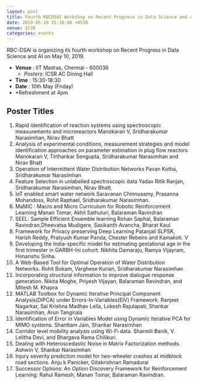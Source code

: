 ```yaml
---
layout: post
title: Fourth RBCDSAI Workshop on Recent Progress in Data Science and AI
date: 2019-05-10 15:30:00 +0530
venue: ICSR
categories: events
---
```


RBC-DSAI is organizing its fourth workshop on Recent Progress in Data Science and AI on May 10, 2019.
<ul>
	<li>
		<b>Venue</b> : IIT Madras, Chennai - 600036
		<ul>
			<li> <i>Posters</i>: ICSR AC Dining Hall </li>
		</ul>
	</li>
	<li><b>Time</b> : 15:30-18:30</li>
	<li><b>Date</b> : 10th May (Friday)</li>
        <li>*Refreshment at 4pm</li>

</ul>


<h2 class="post-title text-center"> Poster Titles </h2>
<ol class="publications">
  <li> 
     <span class="pub-title">
        Rapid identification of reaction systems using spectroscopic measurements and microreactors
     </span>
     <span class="pub-authors">
       Manokaran V, Sridharakumar Narasimhan, Nirav Bhatt
     </span>
  </li>
  <li> 
     <span class="pub-title">
       Analysis of experimental conditions, measurement strategies and model identification approaches on parameter estimation in plug flow reactors
     </span>
     <span class="pub-authors">
      Manokaran V, Tirthankar Sengupta, Sridharakumar Narasimhan and Nirav Bhatt
     </span>
  </li>
  <li> 
     <span class="pub-title">
       Operation of Intermittent Water Distribution Networks
     </span>
     <span class="pub-authors">
      Pavan Kotha, Sridharakumar Narasimhan
     </span>
  </li>
  <li>
     <span class="pub-title">
       Feature Selection in unlabelled spectroscopic data
     </span>
     <span class="pub-authors">
      Yadav Ritik Ranjan, Sridharakumar Narasimhan,  Nirav Bhatt.
     </span>
  </li>
   <li> 
     <span class="pub-title">
       IoT enabled smart water network
     </span>
     <span class="pub-authors">
      Saravanan Chinnusamy, Prasanna Mohandoss, Rohit Raphael, Sridharakumar Narasimhan.
     </span>
  </li>
  <li> 
     <span class="pub-title">
       MaMiC : Macro and Micro Curriculum for Robotic Reinforcement Learning
     </span>
     <span class="pub-authors">
      Manan Tomar, Akhil Sathuluri, Balaraman Ravindran
     </span>
  </li>
  <li> 
     <span class="pub-title">
       SEEL: Sample Efficient Ensemble learning
     </span>
     <span class="pub-authors">
      Rohan Saphal, Balaraman Ravindran,Dheevatsa Mudigere, Sasikanth Avancha, Bharat Kaul 
     </span>
  </li>
  <li> 
     <span class="pub-title">
       Framework for Privacy preserving Deep Learning
     </span>
     <span class="pub-authors">
      Patanjali SLPSK, Harish Reddy, Pratyush Kumar Panda, Chester Rebeiro and Kamakoti. V
     </span>
  </li>
  <li> 
     <span class="pub-title">
       Developing the India-specific model for estimating gestational age in the first trimester in GARBH-Ini cohort.
     </span>
     <span class="pub-authors">
      Nikhita Damaraju, Ramya Vijayram, Himanshu Sinha.
     </span>
  </li>
  <li> 
     <span class="pub-title">
       A Web-Based Tool for Optimal Operation of Water Distribution Networks.
     </span>
     <span class="pub-authors">
      Rohit Bokam, Varghese Kurian, Sridharakumar Narasimhan
     </span>
  </li>
   <li> 
     <span class="pub-title">
       Incorporating structural information to improve dialogue response generation.
     </span>
     <span class="pub-authors">
      Nikita Moghe, Priyesh Vijayan, Balaraman Ravindran, and Mitesh M. Khapra
     </span>
  </li>
  <li> 
     <span class="pub-title">
       MATLAB Toolbox for Dynamic Iterative Principal Component Analysis(DIPCA) under Errors-In-Variables(EIV) Framework.
     </span>
     <span class="pub-authors">
      Ranjeet Nagarkar, Sai Krishna Madhav Lella, Lokesh Rajulapati, Shankar Narasimhan, Arun Tangirala
     </span>
  </li>
  <li> 
     <span class="pub-title">
       Identification of Error in Variables Model using Dynamic Iterative PCA for MIMO systems.
     </span>
     <span class="pub-authors">
      Shanttam Jain, Shankar Narasimhan
     </span>
  </li>
  <li> 
     <span class="pub-title">
       Corridor level mobility analysis using Wi-Fi data.
     </span>
     <span class="pub-authors">
      Sharmili Banik, V. Lelitha Devi, and Bhargava Rama Chilikuri.
     </span>
  </li>
  <li> 
     <span class="pub-title">
       Dealing with Heteroscedastic Noise in  Matrix Factorization methods.
     </span>
     <span class="pub-authors">
      Ashwin V, Shankar Narasimhan
     </span>
  </li>
  <li> 
     <span class="pub-title">
       Injury severity prediction model for two-wheeler crashes at midblock road sections.
     </span>
     <span class="pub-authors">
      Anju k Panicker, Gitakrishnan Ramadurai
     </span>
  </li>
  <li> 
     <span class="pub-title">
       Successor Options: An Option Discovery Framework for Reinforcement Learning:
     </span>
     <span class="pub-authors">
      Rahul Ramesh, Manan Tomar, Balaraman Ravindran.
     </span>
  </li>
 </ol>
<!--
<style>
body {
  font-family: Verdana, sans-serif;
 margin: 0;
}

* {
  box-sizing: border-box;
}

.row > .column {
  padding: 0 8px;
}

.row:after {
  content: "";
  display: table;
  clear: both;
}

.column {
  float: left;
  width: 25%;
}

/* The Modal (background) */
.modal {
  display: none;
  position: fixed;
  z-index: 1;
  padding-top: 100px;
  left: 0;
  top: 0;
  width: 100%;
  height: 100%;
  overflow: auto;
  background-color: black;
}

/* Modal Content */
.modal-content {
  position: relative;
  background-color: #fefefe;
  margin: auto;
  padding: 0;
  width: 90%;
  max-width: 1200px;
}

/* The Close Button */
.close {
  color: white;
  position: absolute;
  top: 10px;
  right: 25px;
  font-size: 35px;
  font-weight: bold;
}

.close:hover,
.close:focus {
  color: #999;
  text-decoration: none;
  cursor: pointer;
}

.mySlides {
  display: none;
}

.cursor {
  cursor: pointer
}

/* Next & previous buttons */
.prev,
.next {
  cursor: pointer;
  position: absolute;
  top: 50%;
  width: auto;
  padding: 16px;
  margin-top: -50px;
  color: white;
  font-weight: bold;
  font-size: 20px;
  transition: 0.6s ease;
  border-radius: 0 3px 3px 0;
  user-select: none;
  -webkit-user-select: none;
}

/* Position the "next button" to the right */
.next {
  right: 0;
  border-radius: 3px 0 0 3px;
}

/* On hover, add a black background color with a little bit see-through */
.prev:hover,
.next:hover {
  background-color: rgba(0, 0, 0, 0.8);
}

/* Number text (1/3 etc) */
.numbertext {
  color: #f2f2f2;
  font-size: 12px;
  padding: 8px 12px;
  position: absolute;
  top: 0;
}

img {
  margin-bottom: -4px;
}

.caption-container {
  text-align: center;
  background-color: black;
  padding: 2px 16px;
  color: white;
}

.demo {
  opacity: 0.6;
}

.active,
.demo:hover {
  opacity: 1;
}

img.hover-shadow {
  transition: 0.3s
}

.hover-shadow:hover {
  box-shadow: 0 4px 8px 0 rgba(0, 0, 0, 0.2), 0 6px 20px 0 rgba(0, 0, 0, 0.19)
}
</style>
<body>

<h2 style="text-align:center">Lightbox</h2>

<div class="row">
  <div class="column">
    <img src="/images/ws1.jpg" style="width:100%" onclick="openModal();currentSlide(1)" class="hover-shadow cursor">
  </div>
  <div class="column">
    <img src="/images/ws2.jpg" style="width:100%" onclick="openModal();currentSlide(2)" class="hover-shadow cursor">
  </div>
  <div class="column">
    <img src="/images/ws3.jpg" style="width:100%" onclick="openModal();currentSlide(3)" class="hover-shadow cursor">
  </div>
  <div class="column">
    <img src="/images/ws4.jpg" style="width:100%" onclick="openModal();currentSlide(4)" class="hover-shadow cursor">
  </div>
 <div class="column">
    <img src="/images/ws5.jpg" style="width:100%" onclick="openModal();currentSlide(4)" class="hover-shadow cursor">
  </div>
 <div class="column">
    <img src="/images/ws6.jpg" style="width:100%" onclick="openModal();currentSlide(4)" class="hover-shadow cursor">
  </div>
 <div class="column">
    <img src="/images/ws7.jpg" style="width:100%" onclick="openModal();currentSlide(4)" class="hover-shadow cursor">
  </div>
 <div class="column">
    <img src="/images/ws8.jpg" style="width:100%" onclick="openModal();currentSlide(4)" class="hover-shadow cursor">
  </div>
 <div class="column">
    <img src="/images/ws9.jpg" style="width:100%" onclick="openModal();currentSlide(4)" class="hover-shadow cursor">
  </div>
 <div class="column">
    <img src="/images/ws10.jpg" style="width:100%" onclick="openModal();currentSlide(4)" class="hover-shadow cursor">
  </div>
 <div class="column">
    <img src="/images/ws11.jpg" style="width:100%" onclick="openModal();currentSlide(4)" class="hover-shadow cursor">
  </div>
 <div class="column">
    <img src="/images/ws12.jpg" style="width:100%" onclick="openModal();currentSlide(4)" class="hover-shadow cursor">
  </div>
 <div class="column">
    <img src="/images/ws13.jpg" style="width:100%" onclick="openModal();currentSlide(4)" class="hover-shadow cursor">
  </div>
 <div class="column">
    <img src="/images/ws14.jpg" style="width:100%" onclick="openModal();currentSlide(4)" class="hover-shadow cursor">
  </div>
 <div class="column">
    <img src="/images/ws15.jpg" style="width:100%" onclick="openModal();currentSlide(4)" class="hover-shadow cursor">
  </div>
 <div class="column">
    <img src="/images/ws16.jpg" style="width:100%" onclick="openModal();currentSlide(4)" class="hover-shadow cursor">
  </div>
 <div class="column">
    <img src="/images/ws14.jpg" style="width:100%" onclick="openModal();currentSlide(4)" class="hover-shadow cursor">
  </div>
 <div class="column">
    <img src="/images/ws18.jpg" style="width:100%" onclick="openModal();currentSlide(4)" class="hover-shadow cursor">
  </div>
 <div class="column">
    <img src="/images/ws19.jpg" style="width:100%" onclick="openModal();currentSlide(4)" class="hover-shadow cursor">
  </div>
 <div class="column">
    <img src="/images/ws20.jpg" style="width:100%" onclick="openModal();currentSlide(4)" class="hover-shadow cursor">
  </div>
 <div class="column">
    <img src="/images/ws21.jpg" style="width:100%" onclick="openModal();currentSlide(4)" class="hover-shadow cursor">
  </div>
 <div class="column">
    <img src="/images/ws22.jpg" style="width:100%" onclick="openModal();currentSlide(4)" class="hover-shadow cursor">
  </div>
 <div class="column">
    <img src="/images/ws23.jpg" style="width:100%" onclick="openModal();currentSlide(4)" class="hover-shadow cursor">
  </div>
 <div class="column">
    <img src="/images/ws24.jpg" style="width:100%" onclick="openModal();currentSlide(4)" class="hover-shadow cursor">
  </div>
 <div class="column">
    <img src="/images/ws25.jpg" style="width:100%" onclick="openModal();currentSlide(4)" class="hover-shadow cursor">
  </div>
 <div class="column">
    <img src="/images/ws26.jpg" style="width:100%" onclick="openModal();currentSlide(4)" class="hover-shadow cursor">
  </div>
 <div class="column">
    <img src="/images/ws27.jpg" style="width:100%" onclick="openModal();currentSlide(4)" class="hover-shadow cursor">
  </div>
 <div class="column">
    <img src="/images/ws28.jpg" style="width:100%" onclick="openModal();currentSlide(4)" class="hover-shadow cursor">
  </div>
 <div class="column">
    <img src="/images/ws29.jpg" style="width:100%" onclick="openModal();currentSlide(4)" class="hover-shadow cursor">
  </div>
 <div class="column">
    <img src="/images/ws30.jpg" style="width:100%" onclick="openModal();currentSlide(4)" class="hover-shadow cursor">
  </div>
 <div class="column">
    <img src="/images/ws31.jpg" style="width:100%" onclick="openModal();currentSlide(4)" class="hover-shadow cursor">
  </div>
 <div class="column">
    <img src="/images/ws32.jpg" style="width:100%" onclick="openModal();currentSlide(4)" class="hover-shadow cursor">
  </div>
 <div class="column">
    <img src="/images/ws33.jpg" style="width:100%" onclick="openModal();currentSlide(4)" class="hover-shadow cursor">
  </div>
 <div class="column">
    <img src="/images/ws34.jpg" style="width:100%" onclick="openModal();currentSlide(4)" class="hover-shadow cursor">
  </div>
 <div class="column">
    <img src="/images/ws35.jpg" style="width:100%" onclick="openModal();currentSlide(4)" class="hover-shadow cursor">
  </div>
 <div class="column">
    <img src="/images/ws36.jpg" style="width:100%" onclick="openModal();currentSlide(4)" class="hover-shadow cursor">
  </div>
 <div class="column">
    <img src="/images/ws37.jpg" style="width:100%" onclick="openModal();currentSlide(4)" class="hover-shadow cursor">
  </div>
 <div class="column">
    <img src="/images/ws38.jpg" style="width:100%" onclick="openModal();currentSlide(4)" class="hover-shadow cursor">
  </div>
 <div class="column">
    <img src="/images/ws39.jpg" style="width:100%" onclick="openModal();currentSlide(4)" class="hover-shadow cursor">
  </div>
 <div class="column">
    <img src="/images/ws40.jpg" style="width:100%" onclick="openModal();currentSlide(4)" class="hover-shadow cursor">
  </div>
 <div class="column">
    <img src="/images/ws41.jpg" style="width:100%" onclick="openModal();currentSlide(4)" class="hover-shadow cursor">
  </div>
 <div class="column">
    <img src="/images/ws42.jpg" style="width:100%" onclick="openModal();currentSlide(4)" class="hover-shadow cursor">
  </div>
 <div class="column">
    <img src="/images/ws43.jpg" style="width:100%" onclick="openModal();currentSlide(4)" class="hover-shadow cursor">
  </div>
 <div class="column">
    <img src="/images/ws44.jpg" style="width:100%" onclick="openModal();currentSlide(4)" class="hover-shadow cursor">
  </div>
 <div class="column">
    <img src="/images/ws45.jpg" style="width:100%" onclick="openModal();currentSlide(4)" class="hover-shadow cursor">
  </div>
 <div class="column">
    <img src="/images/ws46.jpg" style="width:100%" onclick="openModal();currentSlide(4)" class="hover-shadow cursor">
  </div>
 <div class="column">
    <img src="/images/ws47.jpg" style="width:100%" onclick="openModal();currentSlide(4)" class="hover-shadow cursor">
  </div>
 <div class="column">
    <img src="/images/ws48.jpg" style="width:100%" onclick="openModal();currentSlide(4)" class="hover-shadow cursor">
  </div>
 <div class="column">
    <img src="/images/ws49.jpg" style="width:100%" onclick="openModal();currentSlide(4)" class="hover-shadow cursor">
  </div>
 <div class="column">
    <img src="/images/ws50.jpg" style="width:100%" onclick="openModal();currentSlide(4)" class="hover-shadow cursor">
  </div>
 <div class="column">
    <img src="/images/ws51.jpg" style="width:100%" onclick="openModal();currentSlide(4)" class="hover-shadow cursor">
  </div>
 <div class="column">
    <img src="/images/ws52.jpg" style="width:100%" onclick="openModal();currentSlide(4)" class="hover-shadow cursor">
  </div>
</div>

<div id="myModal" class="modal">
  <span class="close cursor" onclick="closeModal()">&times;</span>
  <div class="modal-content">

    <div class="mySlides">
      <div class="numbertext">1 / 52</div>
      <img src="/images/ws1.jpg" style="width:100%">
    </div>

    <div class="mySlides">
      <div class="numbertext">2 / 52</div>
      <img src="/images/ws2.jpg" style="width:100%">
    </div>

    <div class="mySlides">
      <div class="numbertext">3 / 52</div>
      <img src="/images/ws3.jpg" style="width:100%">
    </div>
    
    <div class="mySlides">
      <div class="numbertext">4 / 52</div>
      <img src="/images/ws4.jpg" style="width:100%">
    </div>
  <div class="mySlides">
      <div class="numbertext">5 / 52</div>
      <img src="/images/ws5.jpg" style="width:100%">
    </div>
  <div class="mySlides">
      <div class="numbertext">6 / 52</div>
      <img src="/images/ws6.jpg" style="width:100%">
    </div>
  <div class="mySlides">
      <div class="numbertext">7 / 52</div>
      <img src="/images/ws7.jpg" style="width:100%">
    </div>
  <div class="mySlides">
      <div class="numbertext">8 / 52</div>
      <img src="/images/ws8.jpg" style="width:100%">
    </div>
  <div class="mySlides">
      <div class="numbertext">9 / 52</div>
      <img src="/images/ws9.jpg" style="width:100%">
    </div>
  <div class="mySlides">
      <div class="numbertext">10 / 52</div>
      <img src="/images/ws10.jpg" style="width:100%">
    </div>
  <div class="mySlides">
      <div class="numbertext">11 / 52</div>
      <img src="/images/ws11.jpg" style="width:100%">
    </div>
  <div class="mySlides">
      <div class="numbertext">12 / 52</div>
      <img src="/images/ws12.jpg" style="width:100%">
    </div>
  <div class="mySlides">
      <div class="numbertext">13 / 52</div>
      <img src="/images/ws13.jpg" style="width:100%">
    </div>
  <div class="mySlides">
      <div class="numbertext">14 / 52</div>
      <img src="/images/ws14.jpg" style="width:100%">
    </div>
  <div class="mySlides">
      <div class="numbertext">15 / 52</div>
      <img src="/images/ws15.jpg" style="width:100%">
    </div>
  <div class="mySlides">
      <div class="numbertext">16 / 52</div>
      <img src="/images/ws16.jpg" style="width:100%">
    </div>
  <div class="mySlides">
      <div class="numbertext">17 / 52</div>
      <img src="/images/ws17.jpg" style="width:100%">
    </div>
  <div class="mySlides">
      <div class="numbertext">18 / 52</div>
      <img src="/images/ws18.jpg" style="width:100%">
    </div>
  <div class="mySlides">
      <div class="numbertext">19 / 52</div>
      <img src="/images/ws19.jpg" style="width:100%">
    </div>
  <div class="mySlides">
      <div class="numbertext">20 / 52</div>
      <img src="/images/ws20.jpg" style="width:100%">
    </div>
  <div class="mySlides">
      <div class="numbertext">21 / 52</div>
      <img src="/images/ws21.jpg" style="width:100%">
    </div>
  <div class="mySlides">
      <div class="numbertext">22 / 52</div>
      <img src="/images/ws22.jpg" style="width:100%">
    </div>
  <div class="mySlides">
      <div class="numbertext">23 / 52</div>
      <img src="/images/ws23.jpg" style="width:100%">
    </div>
  <div class="mySlides">
      <div class="numbertext">24 / 52</div>
      <img src="/images/ws24.jpg" style="width:100%">
    </div>
  <div class="mySlides">
      <div class="numbertext">25 / 52</div>
      <img src="/images/ws25.jpg" style="width:100%">
    </div>
  <div class="mySlides">
      <div class="numbertext">26 / 52</div>
      <img src="/images/ws26.jpg" style="width:100%">
    </div>
  <div class="mySlides">
      <div class="numbertext">27 / 52</div>
      <img src="/images/ws27.jpg" style="width:100%">
    </div>
  <div class="mySlides">
      <div class="numbertext">28 / 52</div>
      <img src="/images/ws28.jpg" style="width:100%">
    </div>
  <div class="mySlides">
      <div class="numbertext">29 / 52</div>
      <img src="/images/ws29.jpg" style="width:100%">
    </div>
  <div class="mySlides">
      <div class="numbertext">30 / 52</div>
      <img src="/images/ws30.jpg" style="width:100%">
    </div>
  <div class="mySlides">
      <div class="numbertext">31 / 52</div>
      <img src="/images/ws31.jpg" style="width:100%">
    </div>
  <div class="mySlides">
      <div class="numbertext">32 / 52</div>
      <img src="/images/ws32.jpg" style="width:100%">
    </div>
  <div class="mySlides">
      <div class="numbertext">33 / 52</div>
      <img src="/images/ws33.jpg" style="width:100%">
    </div>
  <div class="mySlides">
      <div class="numbertext">34 / 52</div>
      <img src="/images/ws34.jpg" style="width:100%">
    </div>
  <div class="mySlides">
      <div class="numbertext">35 / 52</div>
      <img src="/images/ws35.jpg" style="width:100%">
    </div>
  <div class="mySlides">
      <div class="numbertext">36 / 52</div>
      <img src="/images/ws36.jpg" style="width:100%">
    </div>
  <div class="mySlides">
      <div class="numbertext">37 / 52</div>
      <img src="/images/ws37.jpg" style="width:100%">
    </div>
  <div class="mySlides">
      <div class="numbertext">38 / 52</div>
      <img src="/images/ws38.jpg" style="width:100%">
    </div>
  <div class="mySlides">
      <div class="numbertext">39 / 52</div>
      <img src="/images/ws39.jpg" style="width:100%">
    </div>
  <div class="mySlides">
      <div class="numbertext">40 / 52</div>
      <img src="/images/ws40.jpg" style="width:100%">
    </div>
  <div class="mySlides">
      <div class="numbertext">41 / 52</div>
      <img src="/images/ws41.jpg" style="width:100%">
    </div>
  <div class="mySlides">
      <div class="numbertext">42 / 52</div>
      <img src="/images/ws42.jpg" style="width:100%">
    </div>
  <div class="mySlides">
      <div class="numbertext">43 / 52</div>
      <img src="/images/ws43.jpg" style="width:100%">
    </div>
  <div class="mySlides">
      <div class="numbertext">44 / 52</div>
      <img src="/images/ws44.jpg" style="width:100%">
    </div>
  <div class="mySlides">
      <div class="numbertext">45 / 52</div>
      <img src="/images/ws45.jpg" style="width:100%">
    </div>
  <div class="mySlides">
      <div class="numbertext">46 / 52</div>
      <img src="/images/ws46.jpg" style="width:100%">
    </div>
  <div class="mySlides">
      <div class="numbertext">47 / 52</div>
      <img src="/images/ws47.jpg" style="width:100%">
    </div>
  <div class="mySlides">
      <div class="numbertext">48 / 52</div>
      <img src="/images/ws48.jpg" style="width:100%">
    </div>
  <div class="mySlides">
      <div class="numbertext">49 / 52</div>
      <img src="/images/ws49.jpg" style="width:100%">
    </div>
  <div class="mySlides">
      <div class="numbertext">50 / 52</div>
      <img src="/images/ws50.jpg" style="width:100%">
    </div>
  <div class="mySlides">
      <div class="numbertext">51 / 52</div>
      <img src="/images/ws51.jpg" style="width:100%">
    </div>
  <div class="mySlides">
      <div class="numbertext">52 / 52</div>
      <img src="/images/ws52.jpg" style="width:100%">
    </div>

     <a class="prev" onclick="plusSlides(-1)">&#10094;</a>
    <a class="next" onclick="plusSlides(1)">&#10095;</a>

    <div class="caption-container">
      <p id="caption"></p>
    </div>


    <div class="column">
      <img class="demo cursor" src="/images/ws1.jpg" style="width:100%" onclick="currentSlide(1)" alt="Workshop Photograph">
    </div>
    <div class="column">
      <img class="demo cursor" src="/images/ws2.jpg" style="width:100%" onclick="currentSlide(2)" alt="Workshop Photograph">
    </div>
    <div class="column">
      <img class="demo cursor" src="/images/ws3.jpg" style="width:100%" onclick="currentSlide(3)" alt="Workshop Photograph">
    </div>
    <div class="column">
      <img class="demo cursor" src="/images/ws4.jpg" style="width:100%" onclick="currentSlide(4)" alt="Workshop Photograph">
    </div>
<div class="column">
      <img class="demo cursor" src="/images/ws5.jpg" style="width:100%" onclick="currentSlide(5)" alt="Workshop Photograph">
    </div>
<div class="column">
      <img class="demo cursor" src="/images/ws6.jpg" style="width:100%" onclick="currentSlide(6)" alt="Workshop Photograph">
    </div>
<div class="column">
      <img class="demo cursor" src="/images/ws7.jpg" style="width:100%" onclick="currentSlide(7)" alt="Workshop Photograph">
    </div>
<div class="column">
      <img class="demo cursor" src="/images/ws8.jpg" style="width:100%" onclick="currentSlide(8)" alt="Workshop Photograph">
    </div>
<div class="column">
      <img class="demo cursor" src="/images/ws9.jpg" style="width:100%" onclick="currentSlide(9)" alt="Workshop Photograph">
    </div>
<div class="column">
      <img class="demo cursor" src="/images/ws10.jpg" style="width:100%" onclick="currentSlide(10)" alt="Workshop Photograph">
    </div>
<div class="column">
      <img class="demo cursor" src="/images/ws11.jpg" style="width:100%" onclick="currentSlide(11)" alt="Workshop Photograph">
    </div>
<div class="column">
      <img class="demo cursor" src="/images/ws12.jpg" style="width:100%" onclick="currentSlide(12)" alt="Workshop Photograph">
    </div>
<div class="column">
      <img class="demo cursor" src="/images/ws13.jpg" style="width:100%" onclick="currentSlide(13)" alt="Workshop Photograph">
    </div>
<div class="column">
      <img class="demo cursor" src="/images/ws14.jpg" style="width:100%" onclick="currentSlide(14)" alt="Workshop Photograph">
    </div>
<div class="column">
      <img class="demo cursor" src="/images/ws15.jpg" style="width:100%" onclick="currentSlide(15)" alt="Workshop Photograph">
    </div>
<div class="column">
      <img class="demo cursor" src="/images/ws16.jpg" style="width:100%" onclick="currentSlide(16)" alt="Workshop Photograph">
    </div>
<div class="column">
      <img class="demo cursor" src="/images/ws17.jpg" style="width:100%" onclick="currentSlide(17)" alt="Workshop Photograph">
    </div>
<div class="column">
      <img class="demo cursor" src="/images/ws18.jpg" style="width:100%" onclick="currentSlide(18)" alt="Workshop Photograph">
    </div>
<div class="column">
      <img class="demo cursor" src="/images/ws19.jpg" style="width:100%" onclick="currentSlide(19)" alt="Workshop Photograph">
    </div>
<div class="column">
      <img class="demo cursor" src="/images/ws20.jpg" style="width:100%" onclick="currentSlide(20)" alt="Workshop Photograph">
    </div>
<div class="column">
      <img class="demo cursor" src="/images/ws21.jpg" style="width:100%" onclick="currentSlide(21)" alt="Workshop Photograph">
    </div>
<div class="column">
      <img class="demo cursor" src="/images/ws22.jpg" style="width:100%" onclick="currentSlide(22)" alt="Workshop Photograph">
    </div>
<div class="column">
      <img class="demo cursor" src="/images/ws23.jpg" style="width:100%" onclick="currentSlide(23)" alt="Workshop Photograph">
    </div>
<div class="column">
      <img class="demo cursor" src="/images/ws24.jpg" style="width:100%" onclick="currentSlide(24)" alt="Workshop Photograph">
    </div>
<div class="column">
      <img class="demo cursor" src="/images/ws25.jpg" style="width:100%" onclick="currentSlide(25)" alt="Workshop Photograph">
    </div>
<div class="column">
      <img class="demo cursor" src="/images/ws26.jpg" style="width:100%" onclick="currentSlide(26)" alt="Workshop Photograph">
    </div>
<div class="column">
      <img class="demo cursor" src="/images/ws27.jpg" style="width:100%" onclick="currentSlide(27)" alt="Workshop Photograph">
    </div>
<div class="column">
      <img class="demo cursor" src="/images/ws28.jpg" style="width:100%" onclick="currentSlide(28)" alt="Workshop Photograph">
    </div>
<div class="column">
      <img class="demo cursor" src="/images/ws29.jpg" style="width:100%" onclick="currentSlide(29)" alt="Workshop Photograph">
    </div>
<div class="column">
      <img class="demo cursor" src="/images/ws30.jpg" style="width:100%" onclick="currentSlide(30)" alt="Workshop Photograph">
    </div>
<div class="column">
      <img class="demo cursor" src="/images/ws31.jpg" style="width:100%" onclick="currentSlide(31)" alt="Workshop Photograph">
    </div>
<div class="column">
      <img class="demo cursor" src="/images/ws32.jpg" style="width:100%" onclick="currentSlide(32)" alt="Workshop Photograph">
    </div>
<div class="column">
      <img class="demo cursor" src="/images/ws33.jpg" style="width:100%" onclick="currentSlide(33)" alt="Workshop Photograph">
    </div>
<div class="column">
      <img class="demo cursor" src="/images/ws34.jpg" style="width:100%" onclick="currentSlide(34)" alt="Workshop Photograph">
    </div>
<div class="column">
      <img class="demo cursor" src="/images/ws35.jpg" style="width:100%" onclick="currentSlide(35)" alt="Workshop Photograph">
    </div>
<div class="column">
      <img class="demo cursor" src="/images/ws36.jpg" style="width:100%" onclick="currentSlide(36)" alt="Workshop Photograph">
    </div>
<div class="column">
      <img class="demo cursor" src="/images/ws37.jpg" style="width:100%" onclick="currentSlide(37)" alt="Workshop Photograph">
    </div>
<div class="column">
      <img class="demo cursor" src="/images/ws38.jpg" style="width:100%" onclick="currentSlide(38)" alt="Workshop Photograph">
    </div>
<div class="column">
      <img class="demo cursor" src="/images/ws39.jpg" style="width:100%" onclick="currentSlide(39)" alt="Workshop Photograph">
    </div>
<div class="column">
      <img class="demo cursor" src="/images/ws40.jpg" style="width:100%" onclick="currentSlide(40)" alt="Workshop Photograph">
    </div>
<div class="column">
      <img class="demo cursor" src="/images/ws41.jpg" style="width:100%" onclick="currentSlide(41)" alt="Workshop Photograph">
    </div>
<div class="column">
      <img class="demo cursor" src="/images/ws42.jpg" style="width:100%" onclick="currentSlide(42)" alt="Workshop Photograph">
    </div>
<div class="column">
      <img class="demo cursor" src="/images/ws43.jpg" style="width:100%" onclick="currentSlide(43)" alt="Workshop Photograph">
    </div>
<div class="column">
      <img class="demo cursor" src="/images/ws44.jpg" style="width:100%" onclick="currentSlide(44)" alt="Workshop Photograph">
    </div>
<div class="column">
      <img class="demo cursor" src="/images/ws45.jpg" style="width:100%" onclick="currentSlide(45)" alt="Workshop Photograph">
    </div>
<div class="column">
      <img class="demo cursor" src="/images/ws46.jpg" style="width:100%" onclick="currentSlide(46)" alt="Workshop Photograph">
    </div>
<div class="column">
      <img class="demo cursor" src="/images/ws47.jpg" style="width:100%" onclick="currentSlide(47)" alt="Workshop Photograph">
    </div>
<div class="column">
      <img class="demo cursor" src="/images/ws48.jpg" style="width:100%" onclick="currentSlide(48)" alt="Workshop Photograph">
    </div>
<div class="column">
      <img class="demo cursor" src="/images/ws49.jpg" style="width:100%" onclick="currentSlide(49)" alt="Workshop Photograph">
    </div>
<div class="column">
      <img class="demo cursor" src="/images/ws50.jpg" style="width:100%" onclick="currentSlide(50)" alt="Workshop Photograph">
    </div>
<div class="column">
      <img class="demo cursor" src="/images/ws51.jpg" style="width:100%" onclick="currentSlide(51)" alt="Workshop Photograph">
    </div>
<div class="column">
      <img class="demo cursor" src="/images/ws52.jpg" style="width:100%" onclick="currentSlide(52)" alt="Workshop Photograph">
    </div>
 </div>
</div>

<script>
function openModal() {
  document.getElementById('myModal').style.display = "block";
}

function closeModal() {
  document.getElementById('myModal').style.display = "none";
}

var slideIndex = 1;
showSlides(slideIndex);

function plusSlides(n) {
  showSlides(slideIndex += n);
}

function currentSlide(n) {
  showSlides(slideIndex = n);
}

function showSlides(n) {
  var i;
  var slides = document.getElementsByClassName("mySlides");
  var dots = document.getElementsByClassName("demo");
  var captionText = document.getElementById("caption");
  if (n > slides.length) {slideIndex = 1}
  if (n < 1) {slideIndex = slides.length}
  for (i = 0; i < slides.length; i++) {
      slides[i].style.display = "none";
  }
  for (i = 0; i < dots.length; i++) {
      dots[i].className = dots[i].className.replace(" active", "");
  }
  slides[slideIndex-1].style.display = "block";
  dots[slideIndex-1].className += " active";
  captionText.innerHTML = dots[slideIndex-1].alt;
}
</script>
    
</body>


-->
